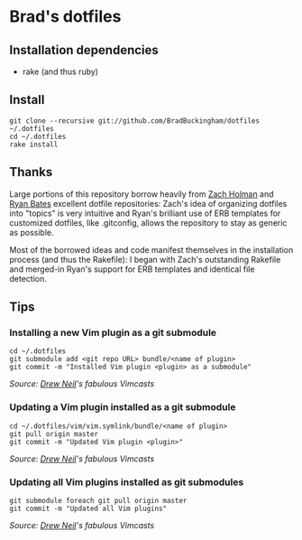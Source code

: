 # Brad's dotfiles

## Installation dependencies

* rake (and thus ruby)

## Install

```
git clone --recursive git://github.com/BradBuckingham/dotfiles ~/.dotfiles
cd ~/.dotfiles
rake install
```

## Thanks

Large portions of this repository borrow heavily from [Zach Holman](https://github.com/holman/dotfiles) and [Ryan Bates](https://github.com/ryanb/dotfiles) excellent dotfile repositories: Zach's idea of organizing dotfiles into "topics" is very intuitive and Ryan's brilliant use of ERB templates for customized dotfiles, like .gitconfig, allows the repository to stay as generic as possible.

Most of the borrowed ideas and code manifest themselves in the installation process (and thus the Rakefile): I began with Zach's outstanding Rakefile and merged-in Ryan's support for ERB templates and identical file detection.

## Tips

### Installing a new Vim plugin as a git submodule

```
cd ~/.dotfiles
git submodule add <git repo URL> bundle/<name of plugin>
git commit -m "Installed Vim plugin <plugin> as a submodule"
```

*Source: [Drew Neil](http://vimcasts.org/episodes/synchronizing-plugins-with-git-submodules-and-pathogen/)'s fabulous Vimcasts*

### Updating a Vim plugin installed as a git submodule

```
cd ~/.dotfiles/vim/vim.symlink/bundle/<name of plugin>
git pull origin master
git commit -m "Updated Vim plugin <plugin>"
```

*Source: [Drew Neil](http://vimcasts.org/episodes/synchronizing-plugins-with-git-submodules-and-pathogen/)'s fabulous Vimcasts*

### Updating all Vim plugins installed as git submodules

```
git submodule foreach git pull origin master
git commit -m "Updated all Vim plugins"
```

*Source: [Drew Neil](http://vimcasts.org/episodes/synchronizing-plugins-with-git-submodules-and-pathogen/)'s fabulous Vimcasts*
